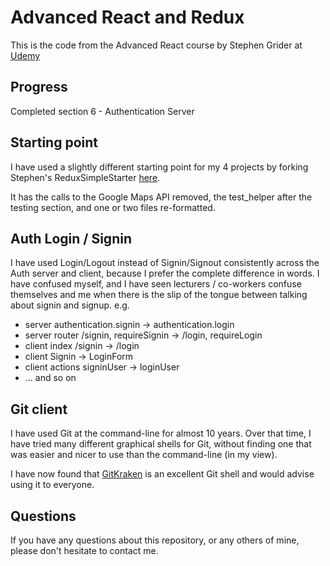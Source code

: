 # Advanced React and Redux

This is the code from the Advanced React course by Stephen Grider at
[Udemy](https://www.udemy.com/react-redux-tutorial/)

## Progress

Completed section 6 - Authentication Server

## Starting point

I have used a slightly different starting point for my 4 projects by
forking Stephen's ReduxSimpleStarter
[here](https://github.com/JulianNicholls/ReduxSimpleStarter).

It has the calls to the Google Maps API removed, the test_helper after the
testing section, and one or two files re-formatted.

## Auth Login / Signin

I have used Login/Logout instead of Signin/Signout consistently across the
Auth server and client, because I prefer the complete difference in words.
I have confused myself, and I have seen lecturers / co-workers confuse
themselves and me when there is the slip of the tongue between talking
about signin and signup. e.g.

* server authentication.signin -> authentication.login
* server router /signin, requireSignin -> /login, requireLogin
* client index /signin -> /login
* client Signin -> LoginForm
* client actions signinUser -> loginUser
* ... and so on


## Git client

I have used Git at the command-line for almost 10 years.
Over that time, I have tried many different graphical shells for Git,
without finding one that was easier and nicer to use than the command-line
(in my view).

I have now found that [GitKraken](https://www.gitkraken.com) is an excellent
Git shell and would advise using it to everyone.

## Questions

If you have any questions about this repository, or any others of mine, please
don't hesitate to contact me.
